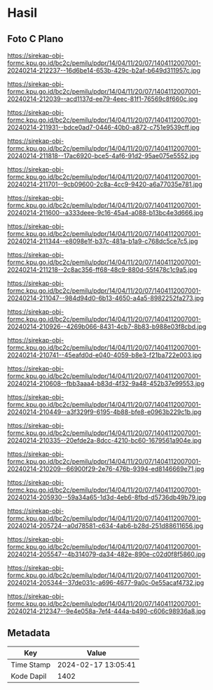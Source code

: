 # Hasil

## Foto C Plano

https://sirekap-obj-formc.kpu.go.id/bc2c/pemilu/pdpr/14/04/11/20/07/1404112007001-20240214-212237--16d6be14-653b-429c-b2af-b649d311957c.jpg

https://sirekap-obj-formc.kpu.go.id/bc2c/pemilu/pdpr/14/04/11/20/07/1404112007001-20240214-212039--acd1137d-ee79-4eec-81f1-76569c8f660c.jpg

https://sirekap-obj-formc.kpu.go.id/bc2c/pemilu/pdpr/14/04/11/20/07/1404112007001-20240214-211931--bdce0ad7-0446-40b0-a872-c751e9539cff.jpg

https://sirekap-obj-formc.kpu.go.id/bc2c/pemilu/pdpr/14/04/11/20/07/1404112007001-20240214-211818--17ac6920-bce5-4af6-91d2-95ae075e5552.jpg

https://sirekap-obj-formc.kpu.go.id/bc2c/pemilu/pdpr/14/04/11/20/07/1404112007001-20240214-211701--9cb09600-2c8a-4cc9-9420-a6a77035e781.jpg

https://sirekap-obj-formc.kpu.go.id/bc2c/pemilu/pdpr/14/04/11/20/07/1404112007001-20240214-211600--a333deee-9c16-45a4-a088-b13bc4e3d666.jpg

https://sirekap-obj-formc.kpu.go.id/bc2c/pemilu/pdpr/14/04/11/20/07/1404112007001-20240214-211344--e8098e1f-b37c-481a-b1a9-c768dc5ce7c5.jpg

https://sirekap-obj-formc.kpu.go.id/bc2c/pemilu/pdpr/14/04/11/20/07/1404112007001-20240214-211218--2c8ac356-ff68-48c9-880d-55f478c1c9a5.jpg

https://sirekap-obj-formc.kpu.go.id/bc2c/pemilu/pdpr/14/04/11/20/07/1404112007001-20240214-211047--984d94d0-6b13-4650-a4a5-8982252fa273.jpg

https://sirekap-obj-formc.kpu.go.id/bc2c/pemilu/pdpr/14/04/11/20/07/1404112007001-20240214-210926--4269b066-8431-4cb7-8b83-b988e03f8cbd.jpg

https://sirekap-obj-formc.kpu.go.id/bc2c/pemilu/pdpr/14/04/11/20/07/1404112007001-20240214-210741--45eafd0d-e040-4059-b8e3-f21ba722e003.jpg

https://sirekap-obj-formc.kpu.go.id/bc2c/pemilu/pdpr/14/04/11/20/07/1404112007001-20240214-210608--fbb3aaa4-b83d-4f32-9a48-452b37e99553.jpg

https://sirekap-obj-formc.kpu.go.id/bc2c/pemilu/pdpr/14/04/11/20/07/1404112007001-20240214-210449--a3f329f9-6195-4b88-bfe8-e0963b229c1b.jpg

https://sirekap-obj-formc.kpu.go.id/bc2c/pemilu/pdpr/14/04/11/20/07/1404112007001-20240214-210335--20efde2a-8dcc-4210-bc60-1679561a904e.jpg

https://sirekap-obj-formc.kpu.go.id/bc2c/pemilu/pdpr/14/04/11/20/07/1404112007001-20240214-210209--66900f29-2e76-476b-9394-ed8146669e71.jpg

https://sirekap-obj-formc.kpu.go.id/bc2c/pemilu/pdpr/14/04/11/20/07/1404112007001-20240214-205930--59a34a65-1d3d-4eb6-8fbd-d5736db49b79.jpg

https://sirekap-obj-formc.kpu.go.id/bc2c/pemilu/pdpr/14/04/11/20/07/1404112007001-20240214-205724--a0d78581-c634-4ab6-b28d-251d88611656.jpg

https://sirekap-obj-formc.kpu.go.id/bc2c/pemilu/pdpr/14/04/11/20/07/1404112007001-20240214-205547--4b314079-da34-482e-890e-c02d0f8f5860.jpg

https://sirekap-obj-formc.kpu.go.id/bc2c/pemilu/pdpr/14/04/11/20/07/1404112007001-20240214-205344--37de031c-a696-4677-9a0c-0e55acaf4732.jpg

https://sirekap-obj-formc.kpu.go.id/bc2c/pemilu/pdpr/14/04/11/20/07/1404112007001-20240214-212347--9e4e058a-7ef4-444a-b490-c606c98936a8.jpg


## Metadata

| Key        | Value               |
| ---------- | ------------------- |
| Time Stamp | 2024-02-17 13:05:41 |
| Kode Dapil | 1402                |



